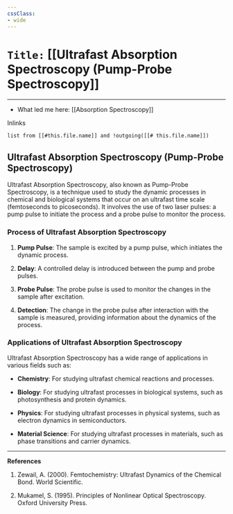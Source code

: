 ```yaml
---
cssClass:
- wide
---
```


# `Title:` [[Ultrafast Absorption Spectroscopy (Pump-Probe Spectroscopy]]
--- 

- What led me here: [[Absorption Spectroscopy]]

Inlinks
```dataview 
list from [[#this.file.name]] and !outgoing([[# this.file.name]]) 
```

## Ultrafast Absorption Spectroscopy (Pump-Probe Spectroscopy)

Ultrafast Absorption Spectroscopy, also known as Pump-Probe Spectroscopy, is a technique used to study the dynamic processes in chemical and biological systems that occur on an ultrafast time scale (femtoseconds to picoseconds). It involves the use of two laser pulses: a pump pulse to initiate the process and a probe pulse to monitor the process.

### Process of Ultrafast Absorption Spectroscopy

1. **Pump Pulse**: The sample is excited by a pump pulse, which initiates the dynamic process.

2. **Delay**: A controlled delay is introduced between the pump and probe pulses.

3. **Probe Pulse**: The probe pulse is used to monitor the changes in the sample after excitation.

4. **Detection**: The change in the probe pulse after interaction with the sample is measured, providing information about the dynamics of the process.

### Applications of Ultrafast Absorption Spectroscopy

Ultrafast Absorption Spectroscopy has a wide range of applications in various fields such as:

- **Chemistry**: For studying ultrafast chemical reactions and processes.

- **Biology**: For studying ultrafast processes in biological systems, such as photosynthesis and protein dynamics.

- **Physics**: For studying ultrafast processes in physical systems, such as electron dynamics in semiconductors.

- **Material Science**: For studying ultrafast processes in materials, such as phase transitions and carrier dynamics.

---

**References**

1. Zewail, A. (2000). Femtochemistry: Ultrafast Dynamics of the Chemical Bond. World Scientific.

2. Mukamel, S. (1995). Principles of Nonlinear Optical Spectroscopy. Oxford University Press.
